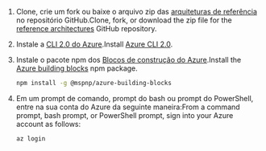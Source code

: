 1. <span data-ttu-id="dee4d-101">Clone, crie um fork ou baixe o arquivo zip das [arquiteturas de referência](https://github.com/mspnp/reference-architectures) no repositório GitHub.</span><span class="sxs-lookup"><span data-stu-id="dee4d-101">Clone, fork, or download the zip file for the [reference architectures](https://github.com/mspnp/reference-architectures) GitHub repository.</span></span>

2. <span data-ttu-id="dee4d-102">Instale a [CLI 2.0 do Azure](/cli/azure/install-azure-cli?view=azure-cli-latest).</span><span class="sxs-lookup"><span data-stu-id="dee4d-102">Install [Azure CLI 2.0](/cli/azure/install-azure-cli?view=azure-cli-latest).</span></span>

3. <span data-ttu-id="dee4d-103">Instale o pacote npm dos [Blocos de construção do Azure](https://github.com/mspnp/template-building-blocks/wiki/Install-Azure-Building-Blocks).</span><span class="sxs-lookup"><span data-stu-id="dee4d-103">Install the [Azure building blocks](https://github.com/mspnp/template-building-blocks/wiki/Install-Azure-Building-Blocks) npm package.</span></span>

   ```bash
   npm install -g @mspnp/azure-building-blocks
   ```

4. <span data-ttu-id="dee4d-104">Em um prompt de comando, prompt do bash ou prompt do PowerShell, entre na sua conta do Azure da seguinte maneira:</span><span class="sxs-lookup"><span data-stu-id="dee4d-104">From a command prompt, bash prompt, or PowerShell prompt, sign into your Azure account as follows:</span></span>

   ```bash
   az login
   ```
